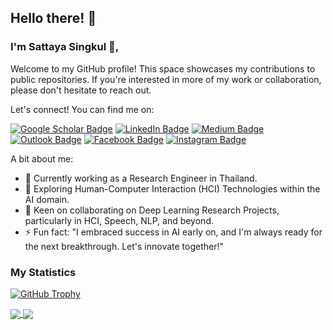 ## Hello there! 👋

### I'm Sattaya Singkul 🌟,

Welcome to my GitHub profile! This space showcases my contributions to public repositories. If you're interested in more of my work or collaboration, please don't hesitate to reach out.

Let's connect! You can find me on:

[![Google Scholar Badge](https://img.shields.io/badge/Google_Scholar-4285F4?style=for-the-badge&logo=google&logoColor=white)](https://scholar.google.com/citations?user=kJj-LQsAAAAJ&hl=en)
[![LinkedIn Badge](https://img.shields.io/badge/LinkedIn-sattaya-blue?style=flat&logo=Linkedin&logoColor=white)](https://www.linkedin.com/in/sattaya-singkul/)
[![Medium Badge](https://img.shields.io/badge/Medium-@sattayasingkul-black?style=flat)](https://sattayasingkul.medium.com/)
[![Outlook Badge](https://img.shields.io/badge/Email-joeysattaya-0078D4?style=flat&logo=microsoft-outlook&logoColor=white)](mailto:joeysattaya@hotmail.com)
[![Facebook Badge](https://img.shields.io/badge/Facebook-Sattaya_Singkul-%231877F2.svg?style=for-the-badge&logo=Facebook&logoColor=white)](https://www.facebook.com/JoesSattes/)
[![Instagram Badge](https://img.shields.io/badge/Instagram-@joessatle-purple?style=flat&logo=instagram&logoColor=white)](https://instagram.com/joessatle)

A bit about me:

- 🔭 Currently working as a Research Engineer in Thailand.
- 🌱 Exploring Human-Computer Interaction (HCI) Technologies within the AI domain.
- 👯 Keen on collaborating on Deep Learning Research Projects, particularly in HCI, Speech, NLP, and beyond.
- ⚡ Fun fact: "I embraced success in AI early on, and I'm always ready for the next breakthrough. Let's innovate together!"

### My Statistics

[![GitHub Trophy](https://github-profile-trophy.vercel.app/?username=JoesSattes&theme=onedark&rank=-C,-B)](https://github.com/JoesSattes)

<a href="https://github.com/JoesSattes">
  <img align="center" src="https://github-readme-stats.vercel.app/api?username=JoesSattes&count_private=true&show_icons=true&theme=radical" />
</a>
<a href="https://github.com/JoesSattes">
  <img align="center" src="https://github-readme-stats.vercel.app/api/top-langs/?username=JoesSattes&layout=compact&count_private=true&theme=radical" />
</a>
